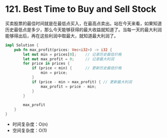 # 121. Best Time to Buy and Sell Stock

买卖股票的最佳时间就是在最低点买入，在最高点卖出。站在今天来看，如果知道历史最低点是多少，那么今天能够获得的最大收益就知道了。当每一天的最大利润能够得出后，再在这些利润中取最大，就知道最大利润了。

```rust
impl Solution {
    pub fn max_profit(prices: Vec<i32>) -> i32 {
        let mut min = prices[0];    // 记录历史最低价格
        let mut max_profit = 0;     // 记录最大利润
        for price in prices {
            if (price < min) {      // 更新历史最低价格
                min = price;
            }
            if (price - min > max_profit) { // 更新最大利润
                max_profit = price - min; 
            }
        }
        
        max_profit
    }
}
```

* 时间复杂度：O(n)
* 空间复杂度：O(1)

